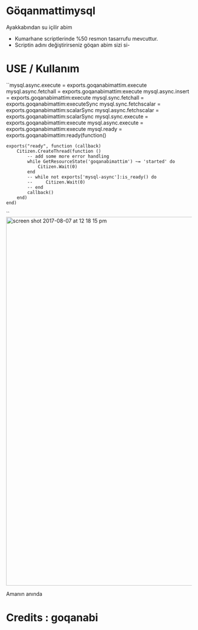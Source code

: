 # Göqanmattimysql

Ayakkabından su içilir abim

- Kumarhane scriptlerinde %50 resmon tasarrufu mevcuttur.
- Scriptin adını değiştirirseniz göqan abim sizi si-



# USE / Kullanım
``mysql.async.execute = exports.goqanabimattim.execute
mysql.async.fetchall = exports.goqanabimattim:execute
mysql.async.insert =  exports.goqanabimattim:execute
mysql.sync.fetchall = exports.goqanabimattim:executeSync
mysql.sync.fetchscalar = exports.goqanabimattim:scalarSync
mysql.async.fetchscalar = exports.goqanabimattim:scalarSync
mysql.sync.execute = exports.goqanabimattim:execute
mysql.async.execute = exports.goqanabimattim:execute
mysql.ready = exports.goqanabimattim:ready(function()









    exports("ready", function (callback)
        Citizen.CreateThread(function ()
            -- add some more error handling
            while GetResourceState('goqanabimattim') ~= 'started' do
                Citizen.Wait(0)
            end
            -- while not exports['mysql-async']:is_ready() do
            --     Citizen.Wait(0)
            -- end
            callback()
        end)
    end)
    
``
<img width="1804" height="1000" alt="screen shot 2017-08-07 at 12 18 15 pm" src="https://cdn.discordapp.com/attachments/856837932282150922/856983390209048656/unknown.png">

Amanın anında

# Credits : goqanabi
